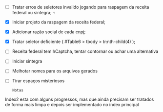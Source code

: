 - [ ] Tratar erros de seletores invalido jogando para raspagem da receita federal ou sintegra; ¬
- [x] Iniciar projeto da raspagem da receita federal;
- [x] Adicionar razão social de cada cnpj;
- [x] Tratar seletor deficiente ( #Table6 > tbody > tr:nth-child(4) );
- [ ] Receita federal tem hCaptcha, tentar contornar ou achar uma alternativa
- [ ] Iniciar sintegra
- [ ] Melhotar nomes para os arquivos gerados
- [ ] Tirar espaços misteriosos

      Notas

Index2 esta com alguns progressos, mas que ainda precisam ser tratados de forma mais limpa e depois ser implementado no index principal
